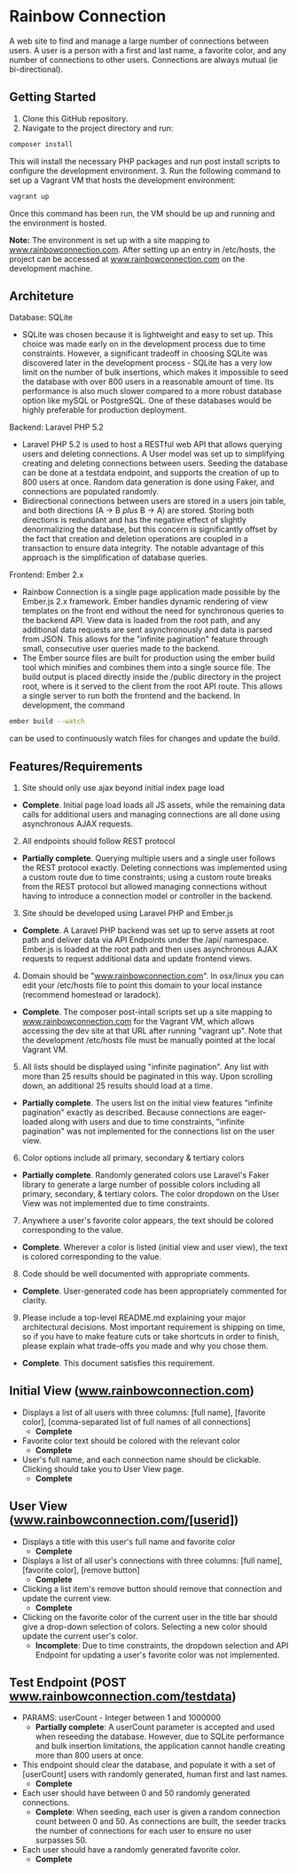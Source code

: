 # Rainbow Connection
A web site to find and manage a large number of connections between users. A user is a person with a first and last name, a favorite color, and any number of connections to other users.  Connections are always mutual (ie bi-directional).

## Getting Started
1. Clone this GitHub repository.
2. Navigate to the project directory and run:
```sh
composer install
```
This will install the necessary PHP packages and run post install scripts to configure the development environment.
3. Run the following command to set up a Vagrant VM that hosts the development environment:
```sh
vagrant up
```
Once this command has been run, the VM should be up and running and the environment is hosted.

**Note:** The environment is set up with a site mapping to www.rainbowconnection.com. After setting up an entry in /etc/hosts, the project can be accessed at www.rainbowconnection.com on the development machine.

## Architeture
Database: SQLite
  - SQLite was chosen because it is lightweight and easy to set up. This choice was made early on in the development process due to time constraints. However, a significant tradeoff in choosing SQLite was discovered later in the development process - SQLite has a very low limit on the number of bulk insertions, which makes it impossible to seed the database with over 800 users in a reasonable amount of time. Its performance is also much slower compared to a more robust database option like mySQL or PostgreSQL. One of these databases would be highly preferable for production deployment.

Backend: Laravel PHP 5.2
  - Laravel PHP 5.2 is used to host a RESTful web API that allows querying users and deleting connections. A User model was set up to simplifying creating and deleting connections between users. Seeding the database can be done at a testdata endpoint, and supports the creation of up to 800 users at once. Random data generation is done using Faker, and connections are populated randomly.
  - Bidirectional connections between users are stored in a users join table, and both directions (A -> B *plus* B -> A) are stored. Storing both directions is redundant and has the negative effect of slightly denormalizing the database, but this concern is significantly offset by the fact that creation and deletion operations are coupled in a transaction to ensure data integrity. The notable advantage of this approach is the simplification of database queries.

Frontend: Ember 2.x
  - Rainbow Connection is a single page application made possible by the Ember.js 2.x framework. Ember handles dynamic rendering of view templates on the front end without the need for synchronous queries to the backend API. View data is loaded from the root path, and any additional data requests are sent asynchronously and data is parsed from JSON. This allows for the "infinite pagination" feature through small, consecutive user queries made to the backend.
  - The Ember source files are built for production using the ember build tool which minifies and combines them into a single source file. The build output is placed directly inside the /public directory in the project root, where is it served to the client from the root API route. This allows a single server to run both the frontend and the backend. In development, the command
  ```sh
  ember build --watch
  ```
  can be used to continuously watch files for changes and update the build.

## Features/Requirements
1. Site should only use ajax beyond initial index page load
  - **Complete**. Initial page load loads all JS assets, while the remaining data calls for additional users and managing connections are all done using asynchronous AJAX requests.
2. All endpoints should follow REST protocol
  - **Partially complete**. Querying multiple users and a single user follows the REST protocol exactly. Deleting connections was implemented using a custom route due to time constraints; using a custom route breaks from the REST protocol but allowed managing connections without having to introduce a connection model or controller in the backend.
3. Site should be developed using Laravel PHP and Ember.js
  - **Complete**. A Laravel PHP backend was set up to serve assets at root path and deliver data via API Endpoints under the /api/ namespace. Ember.js is loaded at the root path and then uses asynchronous AJAX requests to request additional data and update frontend views.
4. Domain should be "www.rainbowconnection.com".  In osx/linux you can edit your /etc/hosts file to point this domain to your local instance (recommend homestead or laradock).
  - **Complete**. The composer post-intall scripts set up a site mapping to www.rainbowconnection.com for the Vagrant VM, which allows accessing the dev site at that URL after running "vagrant up". Note that the development /etc/hosts file must be manually pointed at the local Vagrant VM.
5. All lists should be displayed using "infinite pagination".  Any list with more than 25 results should be paginated in this way.  Upon scrolling down, an additional 25 results should load at a time.
  - **Partially complete**. The users list on the initial view features "infinite pagination" exactly as described. Because connections are eager-loaded along with users and due to time constraints, "infinite pagination" was not implemented for the connections list on the user view.
6. Color options include all primary, secondary & tertiary colors
  - **Partially complete**. Randomly generated colors use Laravel's Faker library to generate a large number of possible colors including all primary, secondary, & tertiary colors. The color dropdown on the User View was not implemented due to time constraints.
7. Anywhere a user's favorite color appears, the text should be colored corresponding to the value.
  - **Complete**. Wherever a color is listed (initial view and user view), the text is colored corresponding to the value.
8. Code should be well documented with appropriate comments.
  - **Complete**. User-generated code has been appropriately commented for clarity.
9. Please include a top-level README.md explaining your major architectural decisions.  Most important requirement is shipping on time, so if you have to make feature cuts or take shortcuts in order to finish, please explain what trade-offs you made and why you chose them.
  - **Complete**. This document satisfies this requirement.

## Initial View (www.rainbowconnection.com)
* Displays a list of all users with three columns: [full name], [favorite color], [comma-separated list of full names of all connections]
  - **Complete**
* Favorite color text should be colored with the relevant color
  - **Complete**
* User's full name, and each connection name should be clickable.  Clicking should take you to User View page.
  - **Complete**

## User View (www.rainbowconnection.com/[userid])
* Displays a title with this user's full name and favorite color
  - **Complete**
* Displays a list of all user's connections with three columns: [full name], [favorite color], [remove button]
  - **Complete**
* Clicking a list item's remove button should remove that connection and update the current view.
  - **Complete**
* Clicking on the favorite color of the current user in the title bar should give a drop-down selection of colors.  Selecting a new color should update the current user's color.
  - **Incomplete**: Due to time constraints, the dropdown selection and API Endpoint for updating a user's favorite color was not implemented.

## Test Endpoint (POST www.rainbowconnection.com/testdata)
* PARAMS: userCount - Integer between 1 and 1000000
  - **Partially complete**: A userCount parameter is accepted and used when reseeding the database. However, due to SQLite performance and bulk insertion limitations, the application cannot handle creating more than 800 users at once.
* This endpoint should clear the database, and populate it with a set of [userCount] users with randomly generated, human first and last names.
  - **Complete**
* Each user should have between 0 and 50 randomly generated connections.
  - **Complete**: When seeding, each user is given a random connection count between 0 and 50. As connections are built, the seeder tracks the number of connections for each user to ensure no user surpasses 50.
* Each user should have a randomly generated favorite color.
  - **Complete**
